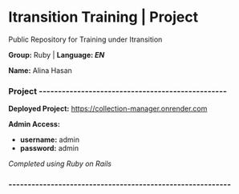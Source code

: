 # Itransition Training | Project
Public Repository for Training under Itransition 

 **Group:** Ruby | **Language: *EN***

 **Name:** Alina Hasan

### Project -------------------------------------------------

**Deployed Project:** https://collection-manager.onrender.com

**Admin Access:**
   * **username:** admin
   * **password:** admin

*Completed using Ruby on Rails*

### ----------------------------------------------------------
